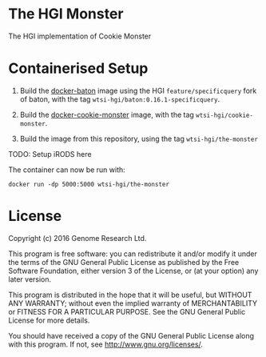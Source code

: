 # The HGI Monster

The HGI implementation of Cookie Monster

# Containerised Setup

1. Build the [docker-baton](https://github.com/wtsi-hgi/docker-baton)
   image using the HGI `feature/specificquery` fork of baton, with the
   tag `wtsi-hgi/baton:0.16.1-specificquery`.

2. Build the [docker-cookie-monster](https://github.com/wtsi-hgi/docker-cookie-monster)
   image, with the tag `wtsi-hgi/cookie-monster`.

3. Build the image from this repository, using the tag
   `wtsi-hgi/the-monster`

TODO: Setup iRODS here

The container can now be run with:

    docker run -dp 5000:5000 wtsi-hgi/the-monster

# License

Copyright (c) 2016 Genome Research Ltd.

This program is free software: you can redistribute it and/or modify it
under the terms of the GNU General Public License as published by the
Free Software Foundation, either version 3 of the License, or (at your
option) any later version.

This program is distributed in the hope that it will be useful, but
WITHOUT ANY WARRANTY; without even the implied warranty of
MERCHANTABILITY or FITNESS FOR A PARTICULAR PURPOSE. See the GNU General
Public License for more details.

You should have received a copy of the GNU General Public License along
with this program. If not, see <http://www.gnu.org/licenses/>.
